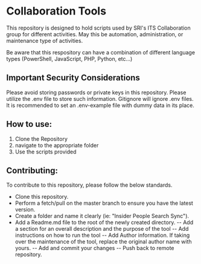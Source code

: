 # Collaboration Tools

This repository is designed to hold scripts used by SRI's ITS Collaboration group for different activities.  May this be automation, administration, or maintenance type of activities.  

Be aware that this respository can have a combination of different language types (PowerShell, JavaScript, PHP, Python, etc...)


## Important Security Considerations

Please avoid storing passwords or private keys in this repository.  Please utilize the .env file to store such information.   Gitignore will ignore .env files.   It is recommended to set an .env-example file with dummy data in its place.


## How to use:

1. Clone the Repository
2. navigate to the appropriate folder
3. Use the scripts provided

## Contributing:

To contribute to this repository, please follow the below standards.

- Clone this repository.
- Perform a fetch/pull on the master branch to ensure you have the latest version.
- Create a folder and name it clearly (ie: "Insider People Search Sync").
- Add a Readme.md file to the root of the newly created directory.
-- Add a section for an overall description and the purpose of the tool
-- Add instructions on how to run the tool
-- Add Author information.   If taking over the maintenance of the tool, replace the original author name with yours. 
-- Add and commit your changes
-- Push back to remote repository.  

